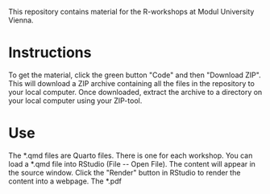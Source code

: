 This repository contains material for the R-workshops at Modul University Vienna.

# Instructions

To get the material, click the green button "Code" and then "Download ZIP". This 
will download a ZIP archive containing all the files in the repository to your 
local computer. Once downloaded, extract the archive to a directory on your local
computer using your ZIP-tool.

# Use

The *.qmd files are Quarto files. There is one for each workshop. You can load a
*.qmd file into RStudio (File -- Open File). The content will appear in the source
window. Click the "Render" button in RStudio to render the content into a webpage.
The *.pdf
